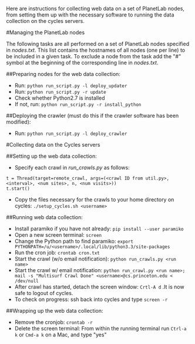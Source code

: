 Here are instructions for collecting web data on a set of PlanetLab nodes, from setting them up with the necessary software to running the data collection on the cycles servers.

#Managing the PlanetLab nodes

The following tasks are all performed on a set of PlanetLab nodes specified
in *nodes.txt*. This list contains the hostnames of all nodes (one per line)
to be included in a given task. To exclude a node from the task add the 
"#" symbol at the beginning of the corresponding line in *nodes.txt*.

##Preparing nodes for the web data collection:
- Run: ```python run_script.py -l deploy_updater```
- Run: ```python run_script.py -r update```
- Check whether Python2.7 is installed
- If not, run: ```python run_script.py -r install_python```

##Deploying the crawler (must do this if the crawler software has been modified):
- Run: ```python run_script.py -l deploy_crawler```

#Collecting data on the Cycles servers

##Setting up the web data collection:
- Specify each crawl in *run_crawls.py* as follows:
```
t = Thread(target=remote_crawl, args=(<crawl ID from util.py>, <interval>, <num sites>, n, <num visits>))
t.start()
```
- Copy the files necessary for the crawls to your home directory on cycles: ```./setup_cycles.sh <username>```

##Running web data collection:
- Install paramiko if you have not already: ```pip install --user paramiko```
- Open a new screen terminal: ```screen```
- Change the Python path to find paramiko: ```export PYTHONPATH=/u/<username>/.local/lib/python3.3/site-packages```
- Run the cron job: ```crontab cron.txt```
- Start the crawl (w/o email notification): ```python run_crawls.py <run name>```
- Start the crawl w/ email notification: ```python run_crawl.py <run name>; mail -s "Multisurf Crawl Done" <username>@cs.princeton.edu < /dev/null```
- After crawl has started, detach the screen window: ```Crtl-A d``` .It is now safe to logout of cycles.
- To check on progress: ssh back into cycles and type ```screen -r```

##Wrapping up the web data collection:
- Remove the cronjob: ```crontab -r```
- Delete the screen terminal: From within the running terminal run ```Ctrl-a k``` or ```Cmd-a k``` on a Mac, and type "yes"
